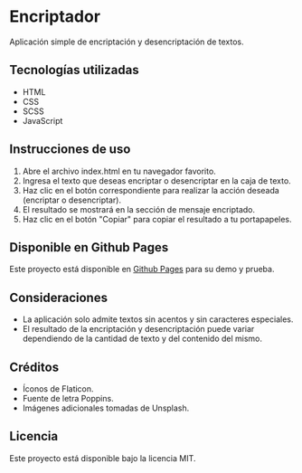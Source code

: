 <h1>Encriptador</h1>
<p>Aplicación simple de encriptación y desencriptación de textos.</p>

<h2>Tecnologías utilizadas</h2>
<ul>
  <li>HTML</li>
  <li>CSS</li>
  <li>SCSS</li>
  <li>JavaScript</li>
</ul>

<h2>Instrucciones de uso</h2>
<ol>
  <li>Abre el archivo index.html en tu navegador favorito.</li>
  <li>Ingresa el texto que deseas encriptar o desencriptar en la caja de texto.</li>
  <li>Haz clic en el botón correspondiente para realizar la acción deseada (encriptar o desencriptar).</li>
  <li>El resultado se mostrará en la sección de mensaje encriptado.</li>
  <li>Haz clic en el botón "Copiar" para copiar el resultado a tu portapapeles.</li>
</ol>

<h2>Disponible en Github Pages</h2>
<p>Este proyecto está disponible en <a href="https://yuzu02.github.io/Encriptador_AppWeb/">Github Pages</a> para su demo y prueba.</p>

<h2>Consideraciones</h2>
<ul>
  <li>La aplicación solo admite textos sin acentos y sin caracteres especiales.</li>
  <li>El resultado de la encriptación y desencriptación puede variar dependiendo de la cantidad de texto y del contenido del mismo.</li>
</ul>

<h2>Créditos</h2>
<ul>
  <li>Íconos de Flaticon.</li>
  <li>Fuente de letra Poppins.</li>
  <li>Imágenes adicionales tomadas de Unsplash.</li>
</ul>

<h2>Licencia</h2>
<p>Este proyecto está disponible bajo la licencia MIT.</p>
